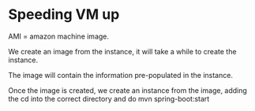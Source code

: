 # Speeding VM up

AMI = amazon machine image.

We create an image from the instance, it will take a while to create the instance.

The image will contain the information pre-populated in the instance.

Once the image is created, we create an instance from the image, adding the cd into the correct directory and do mvn spring-boot:start